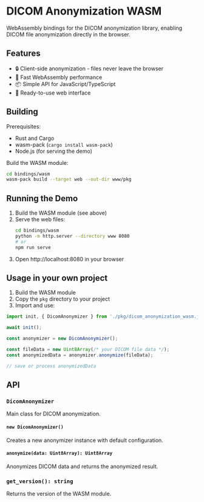 # DICOM Anonymization WASM

WebAssembly bindings for the DICOM anonymization library, enabling DICOM file anonymization directly in the browser.

## Features

- 🔒 Client-side anonymization - files never leave the browser
- 🚀 Fast WebAssembly performance
- 📦 Simple API for JavaScript/TypeScript
- 🎨 Ready-to-use web interface

## Building

Prerequisites:
- Rust and Cargo
- wasm-pack (`cargo install wasm-pack`)
- Node.js (for serving the demo)

Build the WASM module:
```bash
cd bindings/wasm
wasm-pack build --target web --out-dir www/pkg
```

## Running the Demo

1. Build the WASM module (see above)
2. Serve the web files:
   ```bash
   cd bindings/wasm
   python -m http.server --directory www 8080
   # or
   npm run serve
   ```
3. Open http://localhost:8080 in your browser

## Usage in your own project

1. Build the WASM module
2. Copy the `pkg` directory to your project
3. Import and use:

```javascript
import init, { DicomAnonymizer } from './pkg/dicom_anonymization_wasm.js';

await init();

const anonymizer = new DicomAnonymizer();

const fileData = new Uint8Array(/* your DICOM file data */);
const anonymizedData = anonymizer.anonymize(fileData);

// save or process anonymizedData
```

## API

### `DicomAnonymizer`

Main class for DICOM anonymization.

#### `new DicomAnonymizer()`
Creates a new anonymizer instance with default configuration.

#### `anonymize(data: Uint8Array): Uint8Array`
Anonymizes DICOM data and returns the anonymized result.

### `get_version(): string`
Returns the version of the WASM module.
